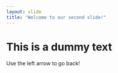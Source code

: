 ```yaml
---
layout: slide
title: "Welcome to our second slide!"
---
```

# This is a dummy text
Use the left arrow to go back!

